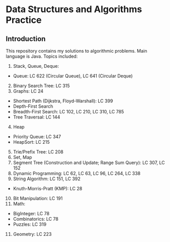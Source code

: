 # Data Structures and Algorithms Practice
## Introduction
This repository contains my solutions to algorithmic problems. Main language is Java. Topics included:
1. Stack, Queue, Deque:
  * Queue: LC 622 (Circular Queue), LC 641 (Circular Deque)
2. Binary Search Tree: LC 315
3. Graphs: LC 24
  * Shortest Path (Dijkstra, Floyd-Warshall): LC 399
  * Depth-First Search
  * Breadth-First Search: LC 102, LC 210, LC 310, LC 785
  * Tree Traversal: LC 144
4. Heap
  * Priority Queue: LC 347
  * HeapSort: LC 215
5. Trie/Prefix Tree: LC 208
6. Set, Map
7. Segment Tree (Construction and Update; Range Sum Query): LC 307, LC 152
8. Dynamic Programming: LC 62, LC 63, LC 96, LC 264, LC 338
9. String Algorithm: LC 151, LC 392
  * Knuth-Morris-Pratt (KMP): LC 28
10. Bit Manipulation: LC 191
12. Math:
  * BigInteger: LC 78
  * Combinatorics: LC 78
  * Puzzles: LC 319
11. Geometry: LC 223
